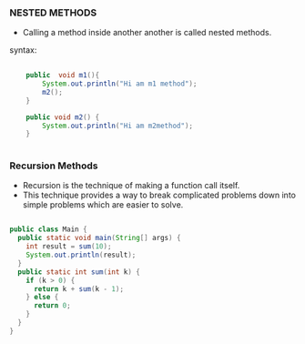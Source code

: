 ### NESTED METHODS
- Calling a method inside another another is called nested methods.

syntax:
```java
   
    public  void m1(){
        System.out.println("Hi am m1 method");
        m2();
    }

    public void m2() {
        System.out.println("Hi am m2method");
    }
    
```

###  Recursion Methods
- Recursion is the technique of making a function call itself. 
- This technique provides a way to break complicated problems down into simple problems which are easier to solve.

```java

public class Main {
  public static void main(String[] args) {
    int result = sum(10);
    System.out.println(result);
  }
  public static int sum(int k) {
    if (k > 0) {
      return k + sum(k - 1);
    } else {
      return 0;
    }
  }
}

```
